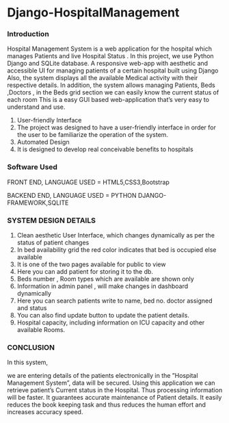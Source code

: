 # Django-HospitalManagement

### Introduction
 
Hospital Management System is a web application for the hospital which manages Patients and live Hospital Status . In this project, we use Python Django  and SQLite database. A responsive web-app with aesthetic and accessible UI for managing  patients of a certain hospital built using Django 
Also, the system displays all the available Medical activity with their respective details. In addition, the system allows managing Patients, Beds ,Doctors , in the Beds grid section we can easily know the current status of each room This is a easy GUI based web-application that’s very easy to understand and use. 

1. User-friendly Interface
2. The project was designed to have a user-friendly interface in order for the user to be familiarize the operation of the system.
3.	Automated Design
4.	It is designed to develop real conceivable benefits to hospitals

### Software Used

FRONT END, LANGUAGE USED = HTML5,CSS3,Bootstrap

BACKEND END, LANGUAGE USED = PYTHON DJANGO-FRAMEWORK,SQLITE

### SYSTEM DESIGN DETAILS

1.	Clean aesthetic User Interface, which changes dynamically as per the status of patient changes
2.	In bed availability grid the red color indicates that bed is occupied else available
3.	It is one of the two pages available for public to view
4.	Here you can add patient for storing it to the db.
5.	Beds number , Room types which are available are shown only
6.	Information in admin panel , will make changes in dashboard dynamically
7.	Here you can search patients write to name, bed no. doctor assigned and status
8.	You can also find update button to update the patient details.
9.	Hospital capacity, including information on ICU capacity and other available Rooms.

### CONCLUSION


In this system, 

we are entering details of the patients electronically in the ”Hospital Management System”, data will be secured. Using this application we can retrieve patient’s Current status in the Hospital. Thus processing information will be faster. It guarantees accurate maintenance of Patient details. It easily reduces the book keeping task and thus reduces the human effort and increases accuracy speed.
